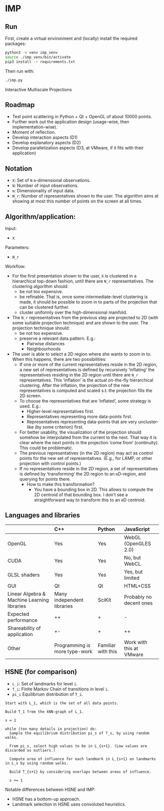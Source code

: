 # IMP

## Run

First, create a virtual environment and (locally) install the required packages:

```bash
python3 -m venv imp_venv
source ./imp_venv/bin/activate
pip3 install -r requirements.txt
```

Then run with:
```bash
./imp.py
```

Interactive Multiscale Projections

## Roadmap

* Test point scattering in Python + Qt + OpenGL of about 10000 points.
* Further work out the application design (usage-wise, then implementation-wise).
* Moment of reflection.
* Develop interaction aspects (D1)
* Develop explanatory aspects (D2)
* Develop parallelization aspects (D3, at VMware, if it fits with their application)

## Notation

* `X`: Set of `N` `m`-dimensional observations.
* `N`: Number of input observations.
* `m`: Dimensionality of input data.
* `N_r`: Number of representatives shown to the user. The algorithm aims at showing at most this number of points on the screen at all times.

## Algorithm/application:

Input:
* `X`

Parameters:
* `N_r`

Workflow:

* For the first presentation shown to the user, `X` is clustered in a hierarchical top-down fashion, until there are `N_r` representatives. The clustering algorithm should:
  * be not too expensive.
  * be refinable. That is, once some intermediate-level clustering is made, it should be possible to zoom in to parts of the projection that can be clustered further.
  * cluster uniformly over the high-dimensional manifold.
* The `N_r` representatives from the previous step are projected to 2D (with some suitable projection technique) and are shown to the user.  The projection technique should:
  * be not too expensive.
  * preserve a relevant data pattern. E.g.:
    * Pairwise distances
    * Neighbourhoods
* The user is able to select a 2D region where she wants to zoom in to. When this happens, there are two possibilities:
  *  If one or more of the current representatives reside in the 2D region, a new set of representatives is defined by recursively ‘inflating’ the representatives residing in the 2D region until there are `N_r` representatives. This ‘inflation’ is the actual on-the-fly hierarchical clustering. After the inflation, the projection of the new representatives is computed and scaled s.t. the projection fills the 2D screen.
    * To choose the representatives that are ‘inflated’, some strategy is used. E.g.:
      * Higher-level representatives first.
      * Representatives representing more data-points first.
      * Representatives representing data-points that are very uncluster-like (by some criterion) first.
    * For better usability, the visualization of the projection should somehow be interpolated from the current to the next. That way it is clear where the next points in the projection ‘come from’ (continuity). This could be problematic.
    * The previous representatives (in the 2D region) may act as control points for the new set of representatives. (E.g., for LAMP, or other projection with control points.)
  * If no representatives reside in the 2D region, a set of representatives is defined by ‘transforming’ the 2D region to an `m`D-region, and querying for points there.
    * How to make this transformation?
      * You have a bounding box in 2D. This allows to compute the 2D centroid of that bounding box. I don’t see a straightforward way to transform this to an `m`D centroid.

## Languages and libraries

|                                             | C++                           | Python             | JavaScript               |
|:--------------------------------------------|:------------------------------|:-------------------|:-------------------------|
| OpenGL                                      | Yes                           | Yes                | WebGL (OpenGLES 2.0)     |
| CUDA                                        | Yes                           | Yes                | No, but WebCL            |
| GLSL shaders                                | Yes                           | Yes                | Yes, but limited         |
| GUI                                         | Qt                            | Qt                 | HTML+CSS                 |
| Linear Algebra & Machine Learning libraries | Many independent libraries    | SciKit             | Probably no decent ones  |
| Expected performance                        | ++                            | +                  | -                        |
| Shareability of application                 | +-                            | +                  | ++                       |
| Other                                       | Programming is more type-work | Familiar with this | Work with this at VMware |

## HSNE (for comparison)

* `L_i`: Set of landmarks for level `i`.
* `T_i`: Finite Markov Chain of transitions in level `i`.
* `pi_i` Equilibrium distribution of `T_i`.

```
Start with L_1, which is the set of all data points.

Build T_1 from the kNN-graph of L_1.

s = 1

while (too many details in projection) do:
  Sample the equilibrium distribution pi_s of T_s, by using random walks.
  
  From pi_s, select high values to be in L_{s+1}. (Low values are discarded as outliers.)
  
  Compute area of influence for each landmark in L_{s+1} on landmarks in L_s by using random walks.
  
  Build T_{s+1} by considering overlaps between areas of influence.

  s += 1
```

Notable differences between HSNE and IMP:

* HSNE has a bottom-up approach.
* Landmark selection in HSNE uses convoluted heuristics.
